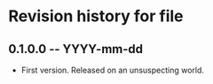 # Revision history for file

## 0.1.0.0 -- YYYY-mm-dd

* First version. Released on an unsuspecting world.
